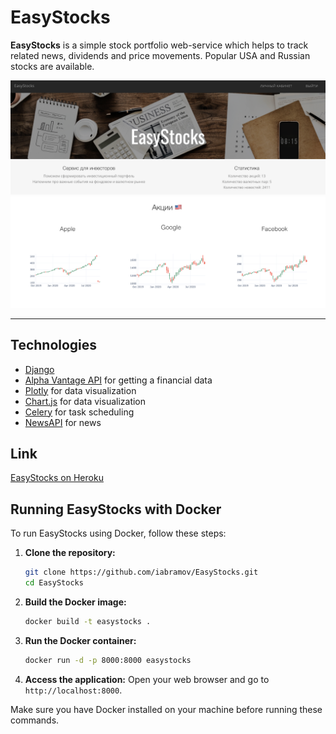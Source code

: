 # EasyStocks
**EasyStocks** is a simple stock portfolio web-service which helps to track related news, dividends and price movements. Popular USA and Russian stocks are available.

![](/static/img/about/main.png)
![](/static/img/about/stocks_us.png)

---

## Technologies
* [Django](https://docs.djangoproject.com/en/3.1/)
* [Alpha Vantage API](https://www.alphavantage.co/) for getting a financial data
* [Plotly](https://plot.ly/) for data visualization
* [Chart.js](https://www.chartjs.org/) for data visualization
* [Celery](http://docs.celeryproject.org/en/latest/#) for task scheduling
* [NewsAPI](https://newsapi.org/) for news

## Link
[EasyStocks on Heroku](https://easystocks.herokuapp.com/)

## Running EasyStocks with Docker

To run EasyStocks using Docker, follow these steps:

1. **Clone the repository:**
    ```sh
    git clone https://github.com/iabramov/EasyStocks.git
    cd EasyStocks
    ```

2. **Build the Docker image:**
    ```sh
    docker build -t easystocks .
    ```

3. **Run the Docker container:**
    ```sh
    docker run -d -p 8000:8000 easystocks
    ```

4. **Access the application:**
    Open your web browser and go to `http://localhost:8000`.

Make sure you have Docker installed on your machine before running these commands.
